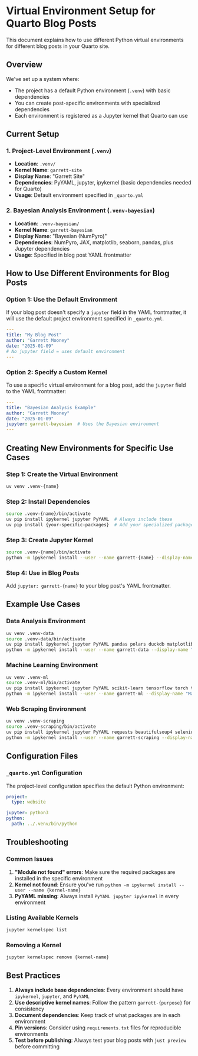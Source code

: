 # Virtual Environment Setup for Quarto Blog Posts

This document explains how to use different Python virtual environments for different blog posts in your Quarto site.

## Overview

We've set up a system where:
- The project has a default Python environment (`.venv`) with basic dependencies
- You can create post-specific environments with specialized dependencies
- Each environment is registered as a Jupyter kernel that Quarto can use

## Current Setup

### 1. Project-Level Environment (`.venv`)
- **Location**: `.venv/`
- **Kernel Name**: `garrett-site`
- **Display Name**: "Garrett Site"
- **Dependencies**: PyYAML, jupyter, ipykernel (basic dependencies needed for Quarto)
- **Usage**: Default environment specified in `_quarto.yml`

### 2. Bayesian Analysis Environment (`.venv-bayesian`)
- **Location**: `.venv-bayesian/`
- **Kernel Name**: `garrett-bayesian`
- **Display Name**: "Bayesian (NumPyro)"
- **Dependencies**: NumPyro, JAX, matplotlib, seaborn, pandas, plus Jupyter dependencies
- **Usage**: Specified in blog post YAML frontmatter

## How to Use Different Environments for Blog Posts

### Option 1: Use the Default Environment
If your blog post doesn't specify a `jupyter` field in the YAML frontmatter, it will use the default project environment specified in `_quarto.yml`.

```yaml
---
title: "My Blog Post"
author: "Garrett Mooney"
date: "2025-01-09"
# No jupyter field = uses default environment
---
```

### Option 2: Specify a Custom Kernel
To use a specific virtual environment for a blog post, add the `jupyter` field to the YAML frontmatter:

```yaml
---
title: "Bayesian Analysis Example"
author: "Garrett Mooney"
date: "2025-01-09"
jupyter: garrett-bayesian  # Uses the Bayesian environment
---
```

## Creating New Environments for Specific Use Cases

### Step 1: Create the Virtual Environment
```bash
uv venv .venv-{name}
```

### Step 2: Install Dependencies
```bash
source .venv-{name}/bin/activate
uv pip install ipykernel jupyter PyYAML  # Always include these
uv pip install {your-specific-packages}  # Add your specialized packages
```

### Step 3: Create Jupyter Kernel
```bash
source .venv-{name}/bin/activate
python -m ipykernel install --user --name garrett-{name} --display-name "{Display Name}"
```

### Step 4: Use in Blog Posts
Add `jupyter: garrett-{name}` to your blog post's YAML frontmatter.

## Example Use Cases

### Data Analysis Environment
```bash
uv venv .venv-data
source .venv-data/bin/activate
uv pip install ipykernel jupyter PyYAML pandas polars duckdb matplotlib seaborn plotly
python -m ipykernel install --user --name garrett-data --display-name "Data Analysis"
```

### Machine Learning Environment
```bash
uv venv .venv-ml
source .venv-ml/bin/activate
uv pip install ipykernel jupyter PyYAML scikit-learn tensorflow torch transformers datasets
python -m ipykernel install --user --name garrett-ml --display-name "Machine Learning"
```

### Web Scraping Environment
```bash
uv venv .venv-scraping
source .venv-scraping/bin/activate
uv pip install ipykernel jupyter PyYAML requests beautifulsoup4 selenium scrapy
python -m ipykernel install --user --name garrett-scraping --display-name "Web Scraping"
```

## Configuration Files

### `_quarto.yml` Configuration
The project-level configuration specifies the default Python environment:

```yaml
project:
  type: website

jupyter: python3
python:
  path: ../.venv/bin/python
```

## Troubleshooting

### Common Issues
1. **"Module not found" errors**: Make sure the required packages are installed in the specific environment
2. **Kernel not found**: Ensure you've run `python -m ipykernel install --user --name {kernel-name}`
3. **PyYAML missing**: Always install `PyYAML jupyter ipykernel` in every environment

### Listing Available Kernels
```bash
jupyter kernelspec list
```

### Removing a Kernel
```bash
jupyter kernelspec remove {kernel-name}
```

## Best Practices

1. **Always include base dependencies**: Every environment should have `ipykernel`, `jupyter`, and `PyYAML`
2. **Use descriptive kernel names**: Follow the pattern `garrett-{purpose}` for consistency
3. **Document dependencies**: Keep track of what packages are in each environment
4. **Pin versions**: Consider using `requirements.txt` files for reproducible environments
5. **Test before publishing**: Always test your blog posts with `just preview` before committing
